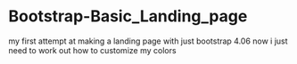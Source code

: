 # Bootstrap-Basic_Landing_page

my first attempt at making a landing page with just bootstrap 4.06 now i just need to work out how to customize my colors
